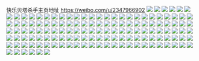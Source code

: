 快乐贝塔杀手主页地址 https://weibo.com/u/2347966902 
![](https://wx4.sinaimg.cn/mw2000/8bf321b6gy1h8136dxbx6j20u00gvdjk.jpg) 
![](https://wx4.sinaimg.cn/mw2000/8bf321b6gy1h7u3p8bb53j22dr36c7wj.jpg) 
![](https://wx4.sinaimg.cn/mw2000/8bf321b6gy1h7u3p362kkj21pz2amb29.jpg) 
![](https://wx4.sinaimg.cn/mw2000/8bf321b6gy1h7u3oyqng2j22c03407wi.jpg) 
![](https://wx4.sinaimg.cn/mw2000/8bf321b6gy1h7u3pa6zy1j22c0340x6p.jpg) 
![](https://wx4.sinaimg.cn/mw2000/8bf321b6gy1h7u3p1yx1jj21i1201x6p.jpg) 
![](https://wx4.sinaimg.cn/mw2000/8bf321b6gy1h7u3pbuibxj22c03404qq.jpg) 
![](https://wx4.sinaimg.cn/mw2000/8bf321b6gy1h7u3pdq0fmj22c0340x6q.jpg) 
![](https://wx4.sinaimg.cn/mw2000/8bf321b6gy1h7u3p4dyadj21sq2eab29.jpg) 
![](https://wx4.sinaimg.cn/mw2000/8bf321b6gy1h7u3pgl48ij22c0340b2b.jpg) 
![](https://wx4.sinaimg.cn/mw2000/8bf321b6gy1h6uurgn8eej21o02801ky.jpg) 
![](https://wx4.sinaimg.cn/mw2000/8bf321b6gy1h6uurxq9d9j22c037ckjm.jpg) 
![](https://wx4.sinaimg.cn/mw2000/8bf321b6gy1h6uur33o5nj21uv2h5npd.jpg) 
![](https://wx4.sinaimg.cn/mw2000/8bf321b6gy1h6uutxtctbj21o0280npd.jpg) 
![](https://wx4.sinaimg.cn/mw2000/8bf321b6gy1h6uuruykipj22c0340b29.jpg) 
![](https://wx4.sinaimg.cn/mw2000/8bf321b6gy1h6uutzbf7tj21l2242npd.jpg) 
![](https://wx4.sinaimg.cn/mw2000/8bf321b6gy1h6uus1ckpcj216r1l07mq.jpg) 
![](https://wx4.sinaimg.cn/mw2000/8bf321b6gy1h6uus0lcwoj22c0364kjm.jpg) 
![](https://wx4.sinaimg.cn/mw2000/8bf321b6gy1h6uuu0iaioj21o02807e3.jpg) 
![](https://wx4.sinaimg.cn/mw2000/8bf321b6gy1h6uuu4r87oj22c036wx6q.jpg) 
![](https://wx4.sinaimg.cn/mw2000/8bf321b6gy1h6uuu6c3isj22c03407wi.jpg) 
![](https://wx4.sinaimg.cn/mw2000/8bf321b6gy1h6uura1ol4j21o02804qq.jpg) 
![](https://wx4.sinaimg.cn/mw2000/8bf321b6gy1h6ube8oyrfj21o0280x3u.jpg) 
![](https://wx4.sinaimg.cn/mw2000/8bf321b6gy1h6ube12r7cj21vk2tckjl.jpg) 
![](https://wx4.sinaimg.cn/mw2000/8bf321b6gy1h6ube34clhj21vk2tcu0x.jpg) 
![](https://wx4.sinaimg.cn/mw2000/8bf321b6gy1h6ubeirg7xj21az1qmtuo.jpg) 
![](https://wx4.sinaimg.cn/mw2000/8bf321b6gy1h6ubelju8fj21o02801kx.jpg) 
![](https://wx4.sinaimg.cn/mw2000/8bf321b6gy1h6ube4vixbj21vk2tce81.jpg) 
![](https://wx4.sinaimg.cn/mw2000/8bf321b6gy1h6ube6fi3aj21vk2tc0w0.jpg) 
![](https://wx4.sinaimg.cn/mw2000/8bf321b6gy1h6ubei20v1j22801o01kz.jpg) 
![](https://wx4.sinaimg.cn/mw2000/8bf321b6gy1h6ubdz2lbdj22af340b2a.jpg) 
![](https://wx4.sinaimg.cn/mw2000/8bf321b6gy1h6ube3zdgzj21vk2tce81.jpg) 
![](https://wx4.sinaimg.cn/mw2000/8bf321b6gy1h6ubem8xlmj21gb1xq1kx.jpg) 
![](https://wx4.sinaimg.cn/mw2000/8bf321b6gy1h6ubeof9knj22801o04qp.jpg) 
![](https://wx4.sinaimg.cn/mw2000/8bf321b6gy1h6tpjx1uclj228m28mnpd.jpg) 
![](https://wx4.sinaimg.cn/mw2000/8bf321b6gy1h6tpk287rpj22c0340qv6.jpg) 
![](https://wx4.sinaimg.cn/mw2000/8bf321b6gy1h6tpk5zf3nj22801o0qv6.jpg) 
![](https://wx4.sinaimg.cn/mw2000/8bf321b6gy1h6tpk4q809j22c03541l2.jpg) 
![](https://wx4.sinaimg.cn/mw2000/8bf321b6gy1h6tpjz9pxej22c03404qp.jpg) 
![](https://wx4.sinaimg.cn/mw2000/8bf321b6gy1h6tpk07soxj22c0340e81.jpg) 
![](https://wx4.sinaimg.cn/mw2000/8bf321b6gy1h6tpli9baxj22c0364b2e.jpg) 
![](https://wx4.sinaimg.cn/mw2000/8bf321b6gy1h6tplastouj22c0340npd.jpg) 
![](https://wx4.sinaimg.cn/mw2000/8bf321b6gy1h6tpldg4s4j22c036ke86.jpg) 
![](https://wx4.sinaimg.cn/mw2000/8bf321b6gy1h65aqazvocj21kw23vki7.jpg) 
![](https://wx4.sinaimg.cn/mw2000/8bf321b6gy1h65aqfvkggj21it213tb6.jpg) 
![](https://wx4.sinaimg.cn/mw2000/8bf321b6gy1h65aqbil5bj217b1lr16d.jpg) 
![](https://wx4.sinaimg.cn/mw2000/8bf321b6gy1h65aqdihr8j21hh1zbac6.jpg) 
![](https://wx4.sinaimg.cn/mw2000/8bf321b6gy1h65asqfe8ij21kw23vn0e.jpg) 
![](https://wx4.sinaimg.cn/mw2000/8bf321b6gy1h65aqhqxtij21hl1zgack.jpg) 
![](https://wx4.sinaimg.cn/mw2000/8bf321b6gy1h5nil9sxshj22c03597wk.jpg) 
![](https://wx4.sinaimg.cn/mw2000/8bf321b6gy1h5nilb1qj3j22c0379hdu.jpg) 
![](https://wx4.sinaimg.cn/mw2000/8bf321b6gy1h5nilgwer5j22c03407wi.jpg) 
![](https://wx4.sinaimg.cn/mw2000/8bf321b6gy1h5nil7nnj4j22c035hhdv.jpg) 
![](https://wx4.sinaimg.cn/mw2000/8bf321b6gy1h5nildgh6ej22c03401l0.jpg) 
![](https://wx4.sinaimg.cn/mw2000/8bf321b6gy1h5nilfgmojj22c035pqv7.jpg) 
![](https://wx4.sinaimg.cn/mw2000/8bf321b6gy1h5nilidw1dj22c0340kjl.jpg) 
![](https://wx4.sinaimg.cn/mw2000/8bf321b6gy1h5nillhfmjj22c0340x6q.jpg) 
![](https://wx4.sinaimg.cn/mw2000/8bf321b6gy1h5nilju7v8j22c03404qq.jpg) 
![](https://wx4.sinaimg.cn/mw2000/8bf321b6gy1h4tp7jynntj22222qrb2a.jpg) 
![](https://wx4.sinaimg.cn/mw2000/8bf321b6gy1h4tp7lbcoyj22042o51ky.jpg) 
![](https://wx4.sinaimg.cn/mw2000/8bf321b6gy1h4tp7nu0aij21si2e0u0x.jpg) 
![](https://wx4.sinaimg.cn/mw2000/8bf321b6gy1h4tp7ot6yxj21iq20zhdt.jpg) 
![](https://wx4.sinaimg.cn/mw2000/8bf321b6gy1h4tp7mso4wj21tf2f8qv5.jpg) 
![](https://wx4.sinaimg.cn/mw2000/8bf321b6gy1h4tp7pz64bj21wm2jhu0x.jpg) 
![](https://wx4.sinaimg.cn/mw2000/8bf321b6gy1h4tp7r94gaj21u82gcnpd.jpg) 
![](https://wx4.sinaimg.cn/mw2000/8bf321b6gy1h4tp7sy1qxj21vp2i9hdt.jpg) 
![](https://wx4.sinaimg.cn/mw2000/8bf321b6gy1h4tp7ug17oj21lg24mkjl.jpg) 
![](https://wx4.sinaimg.cn/mw2000/8bf321b6gy1h4g0w8irenj21o0280kjm.jpg) 
![](https://wx4.sinaimg.cn/mw2000/8bf321b6gy1h4g0vyx2uzj21ro2cwx6p.jpg) 
![](https://wx4.sinaimg.cn/mw2000/8bf321b6gy1h4g0w1llqtj223s2t1npe.jpg) 
![](https://wx4.sinaimg.cn/mw2000/8bf321b6gy1h4g0wjci27j22c037du0z.jpg) 
![](https://wx4.sinaimg.cn/mw2000/8bf321b6gy1h4g0w3fxogj22c037xkjo.jpg) 
![](https://wx4.sinaimg.cn/mw2000/8bf321b6gy1h4g0w5cs7wj22c036d7wk.jpg) 
![](https://wx4.sinaimg.cn/mw2000/8bf321b6gy1h4g0w06zbcj21st2eenpe.jpg) 
![](https://wx4.sinaimg.cn/mw2000/8bf321b6gy1h4g0wcvr1mj22801o0kjm.jpg) 
![](https://wx4.sinaimg.cn/mw2000/8bf321b6gy1h4g0waueqwj21rm2cu7wi.jpg) 
![](https://wx4.sinaimg.cn/mw2000/8bf321b6gy1h4g0whf6bqj22c0340x6r.jpg) 
![](https://wx4.sinaimg.cn/mw2000/8bf321b6gy1h4g0wf6p1nj22801o0hdu.jpg) 
![](https://wx4.sinaimg.cn/mw2000/8bf321b6gy1h4g0vx6c4xj22c037tqv7.jpg) 
![](https://wx4.sinaimg.cn/mw2000/8bf321b6gy1h446avr466j22622w2x6q.jpg) 
![](https://wx4.sinaimg.cn/mw2000/8bf321b6gy1h446ayzxqtj22c0340hdu.jpg) 
![](https://wx4.sinaimg.cn/mw2000/8bf321b6gy1h446au2v0uj21yf2lwqv6.jpg) 
![](https://wx4.sinaimg.cn/mw2000/8bf321b6gy1h446b1zcr6j223w2t7x6p.jpg) 
![](https://wx4.sinaimg.cn/mw2000/8bf321b6gy1h446bui92hj220z2pbqv6.jpg) 
![](https://wx4.sinaimg.cn/mw2000/8bf321b6gy1h446axd0ozj21r22c3npe.jpg) 
![](https://wx4.sinaimg.cn/mw2000/8bf321b6gy1h446b40tknj22c035lnpe.jpg) 
![](https://wx4.sinaimg.cn/mw2000/8bf321b6gy1h446bvqospj21x02k0hdt.jpg) 
![](https://wx4.sinaimg.cn/mw2000/8bf321b6gy1h446b7iylxj223f2sk4qp.jpg) 
![](https://wx4.sinaimg.cn/mw2000/8bf321b6gy1h446b5ahevj21su2eg4qp.jpg) 
![](https://wx4.sinaimg.cn/mw2000/8bf321b6gy1h446bt80tdj21o0280e81.jpg) 
![](https://wx4.sinaimg.cn/mw2000/8bf321b6gy1h446brxrtaj223m2suhdu.jpg) 
![](https://wx4.sinaimg.cn/mw2000/8bf321b6gy1h446bxbezyj22c03407wi.jpg) 
![](https://wx4.sinaimg.cn/mw2000/8bf321b6gy1h3qhexdfbcj22c0340b2a.jpg) 
![](https://wx4.sinaimg.cn/mw2000/8bf321b6gy1h3qhetiba9j22c03407wi.jpg) 
![](https://wx4.sinaimg.cn/mw2000/8bf321b6gy1h3f5taw1fgj21am1q5tmm.jpg) 
![](https://wx4.sinaimg.cn/mw2000/8bf321b6gy1h3f5tbn79oj21fx25se49.jpg) 
![](https://wx4.sinaimg.cn/mw2000/8bf321b6gy1h3f5tabfcuj219n1rjnaz.jpg) 
![](https://wx4.sinaimg.cn/mw2000/8bf321b6gy1h31vm6l441j21o02807wi.jpg) 
![](https://wx4.sinaimg.cn/mw2000/8bf321b6gy1h31vledzobj223z2tcx6p.jpg) 
![](https://wx4.sinaimg.cn/mw2000/8bf321b6gy1h31vlhjqfbj22bo35k1kz.jpg) 
![](https://wx4.sinaimg.cn/mw2000/8bf321b6gy1h31vllqefaj22a431ix6r.jpg) 
![](https://wx4.sinaimg.cn/mw2000/8bf321b6gy1h31vlsobo5j22bl35skjm.jpg) 
![](https://wx4.sinaimg.cn/mw2000/8bf321b6gy1h31vlx8gnoj22a4340qv6.jpg) 
![](https://wx4.sinaimg.cn/mw2000/8bf321b6gy1h31vlp7gv1j22ac35ke83.jpg) 
![](https://wx4.sinaimg.cn/mw2000/8bf321b6gy1h31vm21ikfj21sk2e2npd.jpg) 
![](https://wx4.sinaimg.cn/mw2000/8bf321b6gy1h31vl0elwmj22292r2e82.jpg) 
![](https://wx4.sinaimg.cn/mw2000/8bf321b6gy1h31vl3xnfmj224x2uj7wj.jpg) 
![](https://wx4.sinaimg.cn/mw2000/8bf321b6gy1h2zil5nzqwj22c0340e82.jpg) 
![](https://wx4.sinaimg.cn/mw2000/8bf321b6gy1h2zil2vogoj21rf2ck4qp.jpg) 
![](https://wx4.sinaimg.cn/mw2000/8bf321b6gy1h2zikzhoaqj226w2x9e82.jpg) 
![](https://wx4.sinaimg.cn/mw2000/8bf321b6gy1h2zil1wsikj226d2whx6p.jpg) 
![](https://wx4.sinaimg.cn/mw2000/8bf321b6gy1h2zil46tesj225a2v2u0x.jpg) 
![](https://wx4.sinaimg.cn/mw2000/8bf321b6gy1h2zil7921vj220e2oie82.jpg) 
![](https://wx4.sinaimg.cn/mw2000/8bf321b6gy1h2zilc52jjj22c0340u0x.jpg) 
![](https://wx4.sinaimg.cn/mw2000/8bf321b6gy1h2zil0qm2lj22c0340x6p.jpg) 
![](https://wx4.sinaimg.cn/mw2000/8bf321b6gy1h2zikxlq6gj21vc2hsx6p.jpg) 
![](https://wx4.sinaimg.cn/mw2000/8bf321b6gy1h2zil8zvijj222l2rgx6q.jpg) 
![](https://wx4.sinaimg.cn/mw2000/8bf321b6gy1h2pl0o14ffj22801o0kjl.jpg) 
![](https://wx4.sinaimg.cn/mw2000/8bf321b6gy1h2pl0p2tf6j22801o04qq.jpg) 
![](https://wx4.sinaimg.cn/mw2000/8bf321b6gy1h2pl0t1z9zj22801o0hdt.jpg) 
![](https://wx4.sinaimg.cn/mw2000/8bf321b6gy1h2pl0plyyhj20u00thn11.jpg) 
![](https://wx4.sinaimg.cn/mw2000/8bf321b6gy1h2jof5dl5rj22c036dnpe.jpg) 
![](https://wx4.sinaimg.cn/mw2000/8bf321b6gy1h2jof6nzslj22c0340npe.jpg) 
![](https://wx4.sinaimg.cn/mw2000/8bf321b6gy1h2jof0bnmgj21b31qsdzc.jpg) 
![](https://wx4.sinaimg.cn/mw2000/8bf321b6gy1h2joff0c6sj22c033vqv6.jpg) 
![](https://wx4.sinaimg.cn/mw2000/8bf321b6gy1h2jofflkkoj217u1mg4eo.jpg) 
![](https://wx4.sinaimg.cn/mw2000/8bf321b6gy1h2jof9sye7j22c033v7wj.jpg) 
![](https://wx4.sinaimg.cn/mw2000/8bf321b6gy1h2jof1sz7jj221t2qfqv5.jpg) 
![](https://wx4.sinaimg.cn/mw2000/8bf321b6gy1h2jofcz27dj22c033v7wk.jpg) 
![](https://wx4.sinaimg.cn/mw2000/8bf321b6gy1h2jof3pg1zj22c036dnpe.jpg) 
![](https://wx4.sinaimg.cn/mw2000/8bf321b6gy1h2jof7v0tpj21ln24u7wi.jpg) 
![](https://wx4.sinaimg.cn/mw2000/8bf321b6gy1h2gzickrhbj21y92lonpd.jpg) 
![](https://wx4.sinaimg.cn/mw2000/8bf321b6gy1h2gzie9ex7j22c03404qr.jpg) 
![](https://wx4.sinaimg.cn/mw2000/8bf321b6gy1h2gzigfyjjj22c036lu0y.jpg) 
![](https://wx4.sinaimg.cn/mw2000/8bf321b6gy1h2gziixf97j228g2z9u0x.jpg) 
![](https://wx4.sinaimg.cn/mw2000/8bf321b6gy1h2gzim60q8j21xk2kr1ky.jpg) 
![](https://wx4.sinaimg.cn/mw2000/8bf321b6gy1h2gzikxeyoj222s2rp4qr.jpg) 
